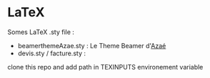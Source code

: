 # LaTeX

Somes LaTeX .sty file : 

- beamerthemeAzae.sty : Le Theme Beamer d'[Azaé](http://azae.net)
- devis.sty / facture.sty : 

clone this repo and add path in TEXINPUTS environement variable
